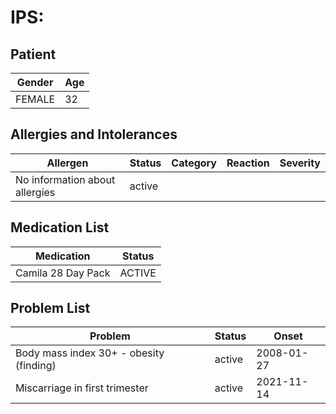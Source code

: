 # IPS:

## Patient

|Gender|Age|
|---|---|
|FEMALE|32|

## Allergies and Intolerances

|Allergen|Status|Category|Reaction|Severity|
|---|---|---|---|---|
|No information about allergies|active||||

## Medication List

|Medication|Status|
|---|---|
|Camila 28 Day Pack|ACTIVE|

## Problem List

|Problem|Status|Onset|
|---|---|---|
|Body mass index 30+ - obesity (finding)|active|2008-01-27|
|Miscarriage in first trimester|active|2021-11-14|

